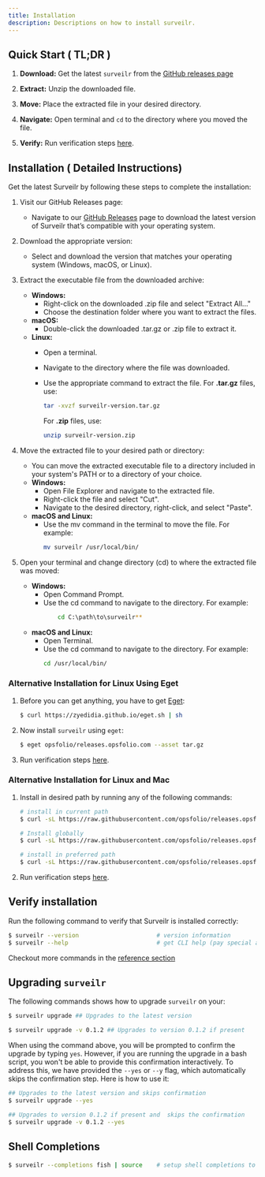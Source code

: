 ```yaml
---
title: Installation
description: Descriptions on how to install surveilr.
---
```


## Quick Start ( TL;DR )

1. **Download:** Get the latest `surveilr` from the  [GitHub releases page](https://github.com/opsfolio/releases.opsfolio.com/releases)

2. **Extract:** Unzip the downloaded file.

3. **Move:** Place the extracted file in your desired directory.

4. **Navigate:** Open terminal and `cd` to the directory where you moved the file.
   
5. **Verify:** Run verification steps [here](/surveilr/installation#verify-installation). 


<!-- ## Download & Install

Get the latest `surveilr` by following these steps to complete the installation:

1. Visit our github [releases page](https://github.com/opsfolio/releases.opsfolio.com/releases) to download the latest version of `surveilr` that's compatible with your operating system. 

2. Extract the executable file from the downloaded archive.
   
3. Move the extracted file to your desired path or directory 
   
4. Open your terminal and change directory ( `cd` ) to where the extracted file was moved.
   
5. [Verify installation](/surveilr/installation#verify-installation).


## Alternative Installation Method for Linux and Mac

```bash
# install in current path
$ curl -sL https://raw.githubusercontent.com/opsfolio/releases.opsfolio.com/main/surveilr/install.sh | sh

# Install globally
$ curl -sL https://raw.githubusercontent.com/opsfolio/releases.opsfolio.com/main/surveilr/install.sh | SURVEILR_HOME="$HOME/bin" sh

# install in preferred path
$ curl -sL https://raw.githubusercontent.com/opsfolio/releases.opsfolio.com/main/surveilr/install.sh | SURVEILR_HOME="/path/to/directory" sh
``` -->


## Installation ( Detailed Instructions)

Get the latest Surveilr by following these steps to complete the installation:

1. Visit our GitHub Releases page:

    - Navigate to our [GitHub Releases](https://github.com/opsfolio/releases.opsfolio.com/releases) page to download the latest version of Surveilr that’s compatible with your operating system.
2. Download the appropriate version:

    - Select and download the version that matches your operating system (Windows, macOS, or Linux).
3. Extract the executable file from the downloaded archive:

   - **Windows:**
        - Right-click on the downloaded .zip file and select "Extract All..."
        - Choose the destination folder where you want to extract the files.
    - **macOS:**
        - Double-click the downloaded .tar.gz or .zip file to extract it.
    - **Linux:**
        - Open a terminal.
        - Navigate to the directory where the file was downloaded.
        - Use the appropriate command to extract the file. For **.tar.gz** files, use:
             ```bash
             tar -xvzf surveilr-version.tar.gz
             ```

            For **.zip** files, use:
            ```bash
            unzip surveilr-version.zip
            ```

4. Move the extracted file to your desired path or directory:

    - You can move the extracted executable file to a directory included in your system's PATH or to a directory of your choice.
    - **Windows:**
        - Open File Explorer and navigate to the extracted file.
        - Right-click the file and select "Cut".
        - Navigate to the desired directory, right-click, and select "Paste".
    - **macOS and Linux:**
        - Use the mv command in the terminal to move the file. For example:
            ```bash
            mv surveilr /usr/local/bin/
            ```
5. Open your terminal and change directory (cd) to where the extracted file was moved:

    - **Windows:**
        - Open Command Prompt.
        - Use the cd command to navigate to the directory. For example:
            ```bash
                cd C:\path\to\surveilr**
            ```
    - **macOS and Linux:**
        - Open Terminal.
        - Use the cd command to navigate to the directory. For example:
            ```bash
            cd /usr/local/bin/
            ```

### Alternative Installation for Linux Using Eget

1. Before you can get anything, you have to get [Eget](https://github.com/zyedidia/eget):

    ```bash
    $ curl https://zyedidia.github.io/eget.sh | sh
    ```
2. Now install `surveilr` using `eget`:

    ```bash
    $ eget opsfolio/releases.opsfolio.com --asset tar.gz
    ```
3. Run verification steps [here](/surveilr/installation#verify-installation). 

### Alternative Installation for Linux and Mac

1. Install in desired path by running any of the following commands:
    
    ```bash
    # install in current path
    $ curl -sL https://raw.githubusercontent.com/opsfolio/releases.opsfolio.com/main/surveilr/install.sh | sh

    # Install globally
    $ curl -sL https://raw.githubusercontent.com/opsfolio/releases.opsfolio.com/main/surveilr/install.sh | SURVEILR_HOME="$HOME/bin" sh

    # install in preferred path
    $ curl -sL https://raw.githubusercontent.com/opsfolio/releases.opsfolio.com/main/surveilr/install.sh | SURVEILR_HOME="/path/to/directory" sh
    ```

2. Run verification steps [here](/surveilr/installation#verify-installation). 


## Verify installation

Run the following command to verify that Surveilr is installed correctly:

```bash
$ surveilr --version                      # version information
$ surveilr --help                         # get CLI help (pay special attention to ENV var names)
```

Checkout more commands in the [reference section](/surveilr/reference/cli/commands)

## Upgrading `surveilr`

The following commands shows how to upgrade `surveilr` on your:

```bash
$ surveilr upgrade ## Upgrades to the latest version

$ surveilr upgrade -v 0.1.2 ## Upgrades to version 0.1.2 if present
```

When using the command above, you will be prompted to confirm the upgrade by typing `yes`. However, if you are running the upgrade in a bash script, you won't be able to provide this confirmation interactively. To address this, we have provided the `--yes` or `--y` flag, which automatically skips the confirmation step. Here is how to use it:

```bash
## Upgrades to the latest version and skips confirmation
$ surveilr upgrade --yes

## Upgrades to version 0.1.2 if present and  skips the confirmation
$ surveilr upgrade -v 0.1.2 --yes
```

## Shell Completions
```bash
$ surveilr --completions fish | source    # setup shell completions to reduce typing
```

